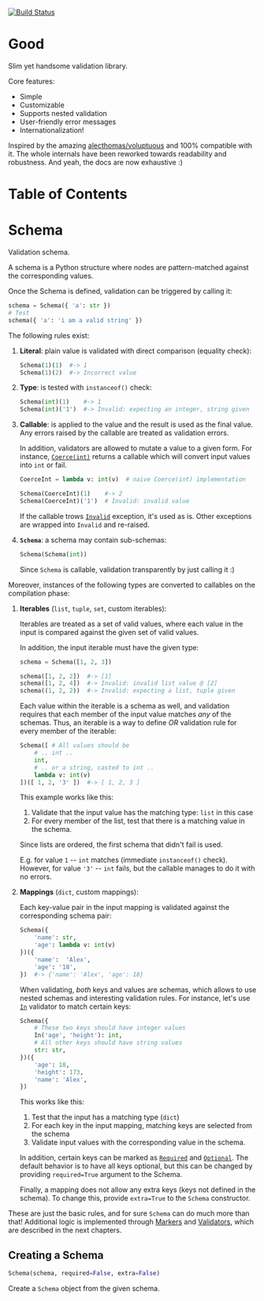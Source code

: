 [![Build Status](https://api.travis-ci.org/kolypto/py-good.png?branch=master)](https://travis-ci.org/kolypto/py-good)










Good
====

Slim yet handsome validation library.

Core features:

* Simple
* Customizable
* Supports nested validation
* User-friendly error messages
* Internationalization!

Inspired by the amazing [alecthomas/voluptuous](https://github.com/alecthomas/voluptuous) and 100% compatible with it.
The whole internals have been reworked towards readability and robustness. And yeah, the docs are now exhaustive :)


Table of Contents
=================


Schema
======

Validation schema.

A schema is a Python structure where nodes are pattern-matched against the corresponding values.

Once the Schema is defined, validation can be triggered by calling it:

```python
schema = Schema({ 'a': str })
# Test
schema({ 'a': 'i am a valid string' })
```

The following rules exist:

1. **Literal**: plain value is validated with direct comparison (equality check):

    ```python
    Schema(1)(1)  #-> 1
    Schema(1)(2)  #-> Incorrect value
    ```

2. **Type**: is tested with `instanceof()` check:

    ```python
    Schema(int)(1)    #-> 1
    Schema(int)('1')  #-> Invalid: expecting an integer, string given
    ```

3. **Callable**: is applied to the value and the result is used as the final value.
   Any errors raised by the callable are treated as validation errors.

   In addition, validators are allowed to mutate a value to a given form.
   For instance, [`Coerce(int)`](#coerce) returns a callable which will convert input values into `int` or fail.

   ```python
   CoerceInt = lambda v: int(v)  # naive Coerce(int) implementation

   Schema(CoerceInt)(1)    #-> 2
   Schema(CoerceInt)('1')  # Invalid: invalid value
   ```

   If the callable trows [`Invalid`](#invalid) exception, it's used as is.
   Other exceptions are wrapped into `Invalid` and re-raised.

4. **`Schema`**: a schema may contain sub-schemas:

    ```python
    Schema(Schema(int))
    ```

    Since `Schema` is callable, validation transparently by just calling it :)

Moreover, instances of the following types are converted to callables on the compilation phase:

1. **Iterables** (`list`, `tuple`, `set`, custom iterables):

    Iterables are treated as a set of valid values,
    where each value in the input is compared against the given set of valid values.

    In addition, the input iterable must have the given type:

    ```python
    schema = Schema([1, 2, 3])

    schema([1, 2, 2])  #-> [1]
    schema([1, 2, 4])  #-> Invalid: invalid list value @ [2]
    schema((1, 2, 2))  #-> Invalid: expecting a list, tuple given
    ```

    Each value within the iterable is a schema as well, and validation requires that
    each member of the input value matches *any* of the schemas.
    Thus, an iterable is a way to define *OR* validation rule for every member of the iterable:

    ```python
    Schema([ # All values should be
        # .. int ..
        int,
        # .. or a string, casted to int ..
        lambda v: int(v)
    ])([ 1, 2, '3' ])  #-> [ 1, 2, 3 ]
    ```

    This example works like this:

    1. Validate that the input value has the matching type: `list` in this case
    2. For every member of the list, test that there is a matching value in the schema.

    Since lists are ordered, the first schema that didn't fail is used.

    E.g. for value `1` -- `int` matches (immediate `instanceof()` check). However, for value `'3'` -- `int` fails,
    but the callable manages to do it with no errors.

2. **Mappings** (`dict`, custom mappings):

    Each key-value pair in the input mapping is validated against the corresponding schema pair:

    ```python
    Schema({
        'name': str,
        'age': lambda v: int(v)
    })({
        'name':  'Alex',
        'age': '18',
    })  #-> {'name': 'Alex', 'age': 18}
    ```

    When validating, *both* keys and values are schemas, which allows to use nested schemas and interesting validation rules.
    For instance, let's use [`In`](#in) validator to match certain keys:

    ```python
    Schema({
        # These two keys should have integer values
        In('age', 'height'): int,
        # All other keys should have string values
        str: str,
    })({
        'age': 18,
        'height': 173,
        'name': 'Alex',
    })
    ```

    This works like this:

    1. Test that the input has a matching type (`dict`)
    2. For each key in the input mapping, matching keys are selected from the schema
    3. Validate input values with the corresponding value in the schema.

    In addition, certain keys can be marked as [`Required`](#required) and [`Optional`](#optional).
    The default behavior is to have all keys optional, but this can be changed by providing
    `required=True` argument to the Schema.

    Finally, a mapping does not allow any extra keys (keys not defined in the schema). To change this, provide
    `extra=True` to the `Schema` constructor.

These are just the basic rules, and for sure `Schema` can do much more than that!
Additional logic is implemented through [Markers](#markers) and [Validators](#validators),
which are described in the next chapters.

Creating a Schema
-----------------
```python
Schema(schema, required=False, extra=False)
```

Create a `Schema` object from the given schema.






